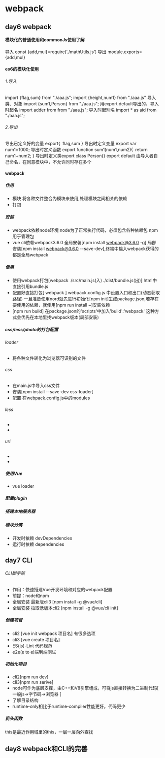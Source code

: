 # webpack
## day6 webpack
#### 模块化的普通使用和commonJs使用了解
导入
const {add,mul}=require('./mathUtils.js')
导出
module.exports={add,mul}
#### es6的模块化使用
###### 1.导入
import {flag,sum} from "./aaa.js";
import {height,num1} from "./aaa.js"
导入类、对象 
import {sum1,Person} from "./aaa.js"; 
用export default导出的，导入时起名
import adder from from "./aaa.js"; 
导入时起别名
import * as aid from "./aaa.js"; 
###### 2.导出
导出已定义好的变量
export{
​	flag,sum
}
导出时定义变量
export var num1=1000;
导出时定义函数
export function sum1(num1,num2){
​	return num1+num2;
}
导出时定义类export class Person{}
export default 由导入者自己命名，在同意模块中，不允许同时存在多个
#### webpack
##### 作用
- 模块 将各种文件整合为模块来使用,处理模块之间相关的依赖
- 打包 
##### 安装
- webpack依赖node环境 
node为了正常执行代码，必须包含各种依赖包
npm用于管理包
- vue cli依赖webpack3.6.0 
全局安装[npm install webpack@3.6.0 -g] 局部安装[npm install webpack@3.6.0 --save-dev],终端中输入webpack获得的都是全局webpack
##### 使用
- 使用webpack打包[webpack ./src/main.js(入) ./dist/bundle.js(出)] html中直接引用bundle.js
- 配置好直接打包[ webpack ]
webpack.config.js 中设置入口和出口(动态获取路径)
一旦准备使用nord就先进行初始化[npm init]生成package.json,若存在要使用的依赖，就使用[npm run install ~]安装依赖
- [npm run build]
在package.json的'scripts'中加入'build':'webpack'
这种方式会优先在本地里找webpack版本(局部安装)
##### css/less/photo的打包配置
######  loader 
- 将各种文件转化为浏览器可识别的文件
###### css
- 在main.js中导入css文件
- 安装[npm install --save-dev css-loader]
- 配置 在webpack.config.js中的modules
###### less
- 
- 
###### url
- 
- 
##### 使用Vue
- vue loader
##### 配置plugin
##### 搭建本地服务器
##### 模块分离
- 开发时依赖 devDependencies
- 运行时依赖 dependencies







## day7  CLI
###### CLI脚手架
- 作用：快速搭建Vue开发环境和对应的webpack配置
- 前提：node和npm
- 全局安装 最新版cli3 [npm install -g @vue/cli]
- 全局安装 拉取低版本cli2 [npm install -g @vue/cli init]
##### 创建项目
- cli2 [vue init webpack 项目名] 有很多选项
- cli3 [vue create 项目名]
- ES(js)-Lint 代码规范
- e2e(e to e)端到端测试
##### 初始化项目
- cli2[npm run dev]
- cli3[npm run serive]
- node可作为底层支撑，由C++和V8引擎组成，可将js直接转换为二进制代码[ 一般js->字节码->浏览器 ]
- 了解目录结构
- runtime-only相比于runtime-compiler性能更好，代码更少
##### 箭头函数
this是最近作用域里的this，一层一层向外查找   
## day8 webpack和CLI的完善